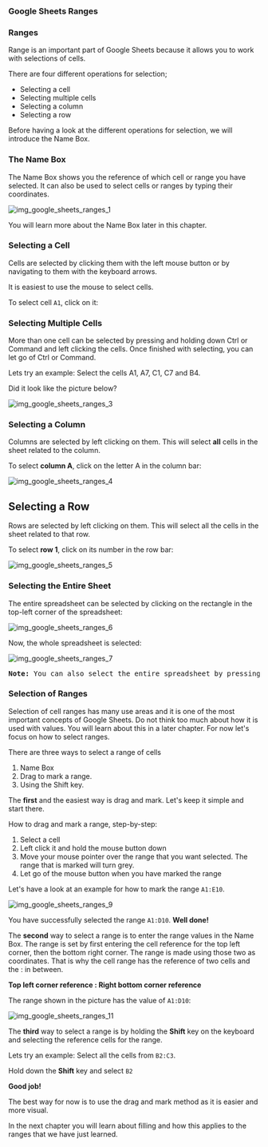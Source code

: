 ### Google Sheets Ranges




### Ranges


Range is an important part of Google Sheets because it allows you to work with selections of cells.

There are four different operations for selection;

* Selecting a cell
* Selecting multiple cells
* Selecting a column
* Selecting a row

Before having a look at the different operations for selection, we will introduce the Name Box.




### The Name Box

The Name Box shows you the reference of which cell or range you have selected. It can also be used to select cells or ranges by typing their coordinates.

![img_google_sheets_ranges_1](https://user-images.githubusercontent.com/47166768/191910355-c3e18ef1-4e8c-4455-90c8-85d5997f086d.png)


You will learn more about the Name Box later in this chapter.


### Selecting a Cell

Cells are selected by clicking them with the left mouse button or by navigating to them with the keyboard arrows.

It is easiest to use the mouse to select cells.

To select cell `A1`, click on it:



### Selecting Multiple Cells

More than one cell can be selected by pressing and holding down Ctrl or Command and left clicking the cells. Once finished with selecting, you can let go of Ctrl or Command.

Lets try an example: Select the cells A1, A7, C1, C7 and B4.

Did it look like the picture below?

![img_google_sheets_ranges_3](https://user-images.githubusercontent.com/47166768/191910617-b5239fd8-7b6d-4322-8075-0042a62ecbaf.png)





### Selecting a Column

Columns are selected by left clicking on them. This will select **all** cells in the sheet related to the column.

To select **column A**, click on the letter A in the column bar:


![img_google_sheets_ranges_4](https://user-images.githubusercontent.com/47166768/191910713-6bd8f24e-f1d8-44b2-84c6-6076aca14d7e.png)

Selecting a Row
---
Rows are selected by left clicking on them. This will select all the cells in the sheet related to that row.

To select **row 1**, click on its number in the row bar:


![img_google_sheets_ranges_5](https://user-images.githubusercontent.com/47166768/191911059-83e13c15-c439-4363-b622-aac315fd9418.png)

### Selecting the Entire Sheet

The entire spreadsheet can be selected by clicking on the rectangle in the top-left corner of the spreadsheet: 

![img_google_sheets_ranges_6](https://user-images.githubusercontent.com/47166768/191911095-f26c313b-e3ac-4f8b-bf04-bd7297f47da2.png)

Now, the whole spreadsheet is selected:

![img_google_sheets_ranges_7](https://user-images.githubusercontent.com/47166768/191911125-5f37f1ac-b18e-47b7-8498-e97435b54ded.png)

<pre>
<b>Note:</b> You can also select the entire spreadsheet by pressing `Ctrl+A` for Windows, or `Command+A` for MacOS.
</pre>




### Selection of Ranges

Selection of cell ranges has many use areas and it is one of the most important concepts of Google Sheets. Do not think too much about how it is used with values. You will learn about this in a later chapter. For now let's focus on how to select ranges.

There are three ways to select a range of cells

1. Name Box
2. Drag to mark a range.
3. Using the Shift key.

The **first** and the easiest way is drag and mark. Let's keep it simple and start there.

How to drag and mark a range, step-by-step:

1. Select a cell
2. Left click it and hold the mouse button down
3. Move your mouse pointer over the range that you want selected. The range that is marked will turn grey.
4. Let go of the mouse button when you have marked the range


Let's have a look at an example for how to mark the range `A1:E10`.


![img_google_sheets_ranges_9](https://user-images.githubusercontent.com/47166768/191911665-ea551474-08d1-46e8-8bb3-4d91225871a9.png)

You have successfully selected the range `A1:D10`. **Well done!**

The **second** way to select a range is to enter the range values in the Name Box. The range is set by first entering the cell reference for the top left corner, then the bottom right corner. The range is made using those two as coordinates. That is why the cell range has the reference of two cells and the : in between.

**Top left corner reference : Right bottom corner reference**

The range shown in the picture has the value of `A1:D10`:

![img_google_sheets_ranges_11](https://user-images.githubusercontent.com/47166768/191911888-88c174ba-cb65-4da6-b198-56e804500129.png)


The **third** way to select a range is by holding the **Shift** key on the keyboard and selecting the reference cells for the range.

Lets try an example: Select all the cells from `B2:C3`.

Hold down the **Shift** key and select `B2`


**Good job!**

The best way for now is to use the drag and mark method as it is easier and more visual.

In the next chapter you will learn about filling and how this applies to the ranges that we have just learned.

